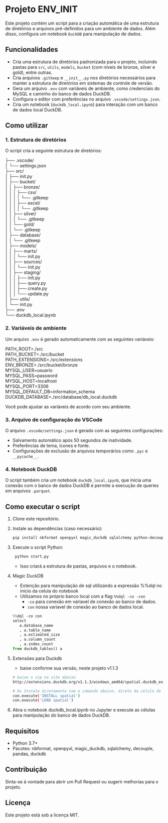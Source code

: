 # Projeto ENV_INIT

Este projeto contém um script para a criação automática de uma estrutura de diretórios e arquivos pré-definidos para um ambiente de dados. Além disso, configura um notebook `DuckDB` para manipulação de dados.

## Funcionalidades

- Cria uma estrutura de diretórios padronizada para o projeto, incluindo pastas para `src`, `utils`, `models`, `bucket` (com níveis de bronze, silver e gold), entre outras.
- Cria arquivos `.gitkeep` e `__init__.py` nos diretórios necessários para manter a estrutura de diretórios em sistemas de controle de versão.
- Gera um arquivo `.env` com variáveis de ambiente, como credenciais do MySQL e caminho do banco de dados DuckDB.
- Configura o editor com preferências no arquivo `.vscode/settings.json`.
- Cria um notebook (`duckdb_local.ipynb`) para interação com um banco de dados local DuckDB.

## Como utilizar

### 1. Estrutura de diretórios

O script cria a seguinte estrutura de diretórios:

├── .vscode/ \
│ └── settings.json \
├── src/ \
│ ├── init.py \
│ ├── bucket/ \
│ │ ├── bronze/ \
│ │ │ ├── csv/ \
│ │ │ │ └── .gitkeep \
│ │ │ ├── excel/ \
│ │ │ │ └── .gitkeep \
│ │ ├── silver/ \
│ │ │ └── .gitkeep \
│ │ └── gold/ \
│ │ └── .gitkeep \
│ ├── database/ \
│ │ └── .gitkeep \
│ ├── models/ \
│ │ ├── marts/ \
│ │ │ └── init.py \
│ │ ├── sources/ \
│ │ │ └── init.py \
│ │ ├── staging/ \
│ │ │ ├── init.py \
│ │ │ ├── query.py \
│ │ │ ├── create.py \
│ │ │ └── update.py \
│ ├── utils/ \
│ └── init.py \
├── .env \
└── duckdb_local.ipynb


### 2. Variáveis de ambiente

Um arquivo `.env` é gerado automaticamente com as seguintes variáveis:

PATH_ROOT=./src \
PATH_BUCKET=./src/bucket \
PATH_EXTENSIONS=./src/extensions \
ENV_BRONZE=./src/bucket/bronze \
MYSQL_USER=usuario \
MYSQL_PASS=password \
MYSQL_HOST=localhost \
MYSQL_PORT=3306 \
MYSQL_DEFAULT_DB=information_schema\
DUCKDB_DATABASE=./src/database/db_local.duckdb



Você pode ajustar as variáveis de acordo com seu ambiente.

### 3. Arquivo de configuração do VSCode

O arquivo `.vscode/settings.json` é gerado com as seguintes configurações:

- Salvamento automático após 50 segundos de inatividade.
- Preferências de tema, ícones e fonte.
- Configurações de exclusão de arquivos temporários como `.pyc` e `__pycache__`.

### 4. Notebook DuckDB

O script também cria um notebook `duckdb_local.ipynb`, que inicia uma conexão com o banco de dados DuckDB e permite a execução de queries em arquivos `.parquet`.

## Como executar o script

1. Clone este repositório.
2. Instale as dependências (caso necessário):
   ```bash
   pip install nbformat openpyxl magic_duckdb sqlalchemy python-decouple pandas duckdb
   ```

3. Execute o script Python:
   ```bash
    python start.py
    ```

   - Isso criará a estrutura de pastas, arquivos e o notebook.

4. Magic DuckDB
   - Extenção para manipulação de sql utilizando a expressão %%dql no inicio da celula do notebook
   - Utilizamos no próprio banco local com a flag `%%dql -co -con`
      - `-co` para conexão em variavel de conexão ao banco de dados.
      - `con` nossa variavel de conexão ao banco de dados local.

   ```python
   %%dql -co con 
   select 
      a.database_name
      , a.table_name
      , a.estimated_size
      , a.column_count
      , a.index_count
   from duckdb_tables() a
   ```

5. Extensões para Duckdb
   - baixe conforme sua versão, neste projeto v1.1.3
   ```bash
   # baixe o zip no site abaixo
   http://extensions.duckdb.org/v1.1.3/windows_amd64/spatial.duckdb_extension.gz

   # Ou Instale diretamente com o comando abaixo, direto da celula do notebook
   con.execute('INSTALL spatial')
   con.execute('LOAD spatial')
   ```

6. Abra o notebook duckdb_local.ipynb no Jupyter e execute as células para manipulação do banco de dados DuckDB.

## Requisitos
- Python 3.7+
- Pacotes: nbformat, openpyxl, magic_duckdb, sqlalchemy, decouple, pandas, duckdb

## Contribuição
Sinta-se à vontade para abrir um Pull Request ou sugerir melhorias para o projeto.

## Licença
Este projeto está sob a licença MIT.

